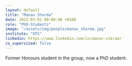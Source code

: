 ```yaml
---
layout: default
title: "Manav Sharma"
date: 2023-03-01 00:00:00 +0100
role: "PhD-Students"
image: "/assets/img/people/manav_sharma.jpg"
institute: "UTS"
linkedin: https://www.linkedin.com/in/manav-vikram/
co_supervised: false
---
```

Former Honours student in the group, now a PhD student.
